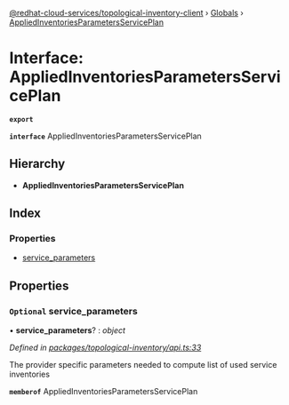 [@redhat-cloud-services/topological-inventory-client](../README.md) › [Globals](../globals.md) › [AppliedInventoriesParametersServicePlan](appliedinventoriesparametersserviceplan.md)

# Interface: AppliedInventoriesParametersServicePlan

**`export`** 

**`interface`** AppliedInventoriesParametersServicePlan

## Hierarchy

* **AppliedInventoriesParametersServicePlan**

## Index

### Properties

* [service_parameters](appliedinventoriesparametersserviceplan.md#optional-service_parameters)

## Properties

### `Optional` service_parameters

• **service_parameters**? : *object*

*Defined in [packages/topological-inventory/api.ts:33](https://github.com/Hyperkid123/javascript-clients/blob/master/packages/topological-inventory/api.ts#L33)*

The provider specific parameters needed to compute list of used service inventories

**`memberof`** AppliedInventoriesParametersServicePlan
